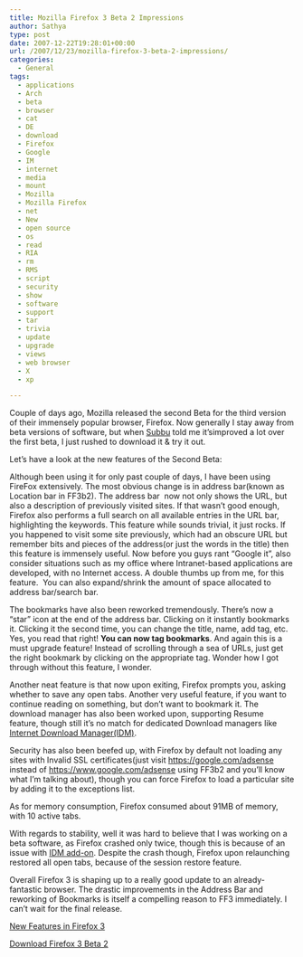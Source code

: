 ```yaml
---
title: Mozilla Firefox 3 Beta 2 Impressions
author: Sathya
type: post
date: 2007-12-22T19:28:01+00:00
url: /2007/12/23/mozilla-firefox-3-beta-2-impressions/
categories:
  - General
tags:
  - applications
  - Arch
  - beta
  - browser
  - cat
  - DE
  - download
  - Firefox
  - Google
  - IM
  - internet
  - media
  - mount
  - Mozilla
  - Mozilla Firefox
  - net
  - New
  - open source
  - os
  - read
  - RIA
  - rm
  - RMS
  - script
  - security
  - show
  - software
  - support
  - tar
  - trivia
  - update
  - upgrade
  - views
  - web browser
  - X
  - xp

---
```

Couple of days ago, Mozilla released the second Beta for the third version of their immensely popular browser, Firefox. Now generally I stay away from beta versions of software, but when [Subbu][1] told me it&#8217;simproved a lot over the first beta, I just rushed to download it & try it out.

Let&#8217;s have a look at the new features of the Second Beta:

<!--more--> Although been using it for only past couple of days, I have been using FireFox extensively. The most obvious change is in address bar(known as Location bar in FF3b2). The address bar  now not only shows the URL, but also a description of previously visited sites. If that wasn&#8217;t good enough, Firefox also performs a full search on all available entries in the URL bar, highlighting the keywords. This feature while sounds trivial, it just rocks. If you happened to visit some site previously, which had an obscure URL but remember bits and pieces of the address(or just the words in the title) then this feature is immensely useful. Now before you guys rant &#8220;Google it&#8221;, also consider situations such as my office where Intranet-based applications are developed, with no Internet access. A double thumbs up from me, for this feature.  You can also expand/shrink the amount of space allocated to address bar/search bar.

The bookmarks have also been reworked tremendously. There&#8217;s now a &#8220;star&#8221; icon at the end of the address bar. Clicking on it instantly bookmarks it. Clicking it the second time, you can change the title, name, add tag, etc. Yes, you read that right! **You can now tag bookmarks**. And again this is a must upgrade feature! Instead of scrolling through a sea of URLs, just get the right bookmark by clicking on the appropriate tag. Wonder how I got through without this feature, I wonder.

Another neat feature is that now upon exiting, Firefox prompts you, asking whether to save any open tabs. Another very useful feature, if you want to continue reading on something, but don&#8217;t want to bookmark it. The download manager has also been worked upon, supporting Resume feature, though still it&#8217;s no match for dedicated Download managers like [Internet Download Manager(IDM)][2].

Security has also been beefed up, with Firefox by default not loading any sites with Invalid SSL certificates(just visit <https://google.com/adsense> instead of <https://www.google.com/adsense> using FF3b2 and you&#8217;ll know what I&#8217;m talking about), though you can force Firefox to load a particular site by adding it to the exceptions list.

As for memory consumption, Firefox consumed about 91MB of memory, with 10 active tabs.

With regards to stability, well it was hard to believe that I was working on a beta software, as Firefox crashed only twice, though this is because of an issue with [IDM add-on][3]. Despite the crash though, Firefox upon relaunching restored all open tabs, because of the session restore feature.

Overall Firefox 3 is shaping up to a really good update to an already-fantastic browser. The drastic improvements in the Address Bar and reworking of Bookmarks is itself a compelling reason to FF3 immediately. I can&#8217;t wait for the final release.

[New Features in Firefox 3][4]
  
[Download Firefox 3 Beta 2][5]

 [1]: https://xubz.com/
 [2]: https://www.internetdownloadmanager.com/
 [3]: https://bugzilla.mozilla.org/show_bug.cgi?id=382356
 [4]: https://en-us.www.mozilla.com/en-US/firefox/3.0b2/releasenotes/#whatsnew
 [5]: https://en-us.www.mozilla.com/en-US/firefox/3.0b2/releasenotes/#download
